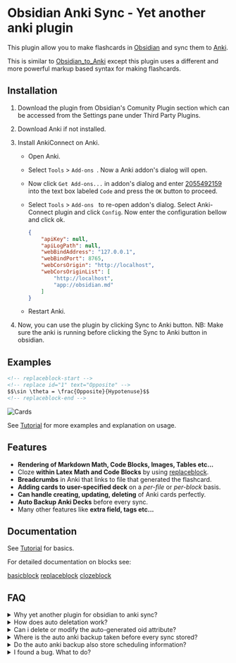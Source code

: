 # Obsidian Anki Sync - Yet another anki plugin

This plugin allow you to make flashcards in [Obsidian](https://obsidian.md/) and sync them to [Anki](https://apps.ankiweb.net/).

This is similar to [Obsidian_to_Anki](https://github.com/Pseudonium/Obsidian_to_Anki) except this plugin uses a different and more powerful markup based syntax for making flashcards.

## Installation

1. Download the plugin from Obsidian's Comunity Plugin section which can be accessed from the Settings pane under Third Party Plugins.

2. Download Anki if not installed.

3. Install AnkiConnect on Anki.

   - Open Anki.

   - Select `Tools` > `Add-ons `. Now a Anki addon's dialog will open. 

   - Now click `Get Add-ons...` in addon's dialog and enter [2055492159](https://ankiweb.net/shared/info/2055492159) into the text box labeled `Code` and press the `OK` button to proceed.

   - Select `Tools` > `Add-ons ` to re-open addon's dialog. Select Anki-Connect plugin and click `Config`. Now enter the configuration bellow and click ok.

     ```json
     {
         "apiKey": null,
         "apiLogPath": null,
         "webBindAddress": "127.0.0.1",
         "webBindPort": 8765,
         "webCorsOrigin": "http://localhost",
         "webCorsOriginList": [
             "http://localhost",
             "app://obsidian.md"
         ]
     }
     ```

     

   - Restart Anki.

4. Now, you can use the plugin by clicking Sync to Anki button. 
   NB: Make sure the anki is running before clicking the Sync to Anki button in obsidian.

## Examples

```markdown
<!-- replaceblock-start -->
<!-- replace id="1" text="Opposite" -->
$$\sin \theta = \frac{Opposite}{Hypotenuse}$$
<!-- replaceblock-end -->
```
![Cards](https://raw.githubusercontent.com/debanjandhar12/Obsidian-Anki-Sync/main/docs/images/Tut0.jpg)

See [Tutorial](https://github.com/debanjandhar12/Obsidian-Anki-Sync/blob/main/docs/Tutorial.md) for more examples and explanation on usage.

## Features

- **Rendering of Markdown Math, Code Blocks, Images, Tables etc...**
- Cloze **within Latex Math and Code Blocks** by using [replaceblock](https://github.com/debanjandhar12/Obsidian-Anki-Sync/blob/main/docs/replaceblock.md).
- **Breadcrumbs** in Anki that links to file that generated the flashcard.
- **Adding cards to user-specified deck** on a *per-file* or *per-block* basis.
- **Can handle creating, updating, deleting** of Anki cards perfectly.
- **Auto Backup Anki Decks** before every sync.
- Many other features like **extra field, tags etc...**

## Documentation

See [Tutorial](https://github.com/debanjandhar12/Obsidian-Anki-Sync/blob/main/docs/Tutorial.md) for basics.

For detailed documentation on blocks see: 

[basicblock](https://github.com/debanjandhar12/Obsidian-Anki-Sync/blob/main/docs/basicblock.md) [replaceblock](https://github.com/debanjandhar12/Obsidian-Anki-Sync/blob/main/docs/replaceblock.md) [clozeblock](https://github.com/debanjandhar12/Obsidian-Anki-Sync/blob/main/docs/clozeblock.md)

## FAQ
<details>
 <summary>Why yet another plugin for obsidian to anki sync?</summary>
The existing two plugins have a major limitation to implement my workflow: No clozes inside math and code blocks ☹ <br>
This is why I made this.
</details>

<details>
 <summary>How does auto deletation work?</summary>
   First, each anki card is marked as "created by plugin from this vault" and "not created by plugin from this vault". A card is marked as "created by plugin" if it contains the name of vault as tag, as well as ObsidianAnkiSync tag, as well as the type of note of the card must be of type ObsidianAnkiSyncModel.
   Now, if a card is marked "created by plugin from this vault" but it is not available in the vault, then the card is deleted.
</details>

<details>
 <summary>Can i delete or modify the auto-generated oid attribute?
 </summary>
<b>No!</b> Please dont do that. <br> The plugin uses the oid to track the cards in anki.
Deleting it will cause the plugin to delete the old card and create a new one in Anki. This means that the scheduling information for the card gets deleted if you remove or modify oid.
</details>

<details>
 <summary>Where is the auto anki backup taken before every sync stored?</summary>
In Windows 10, it is stored at:<br>
C:\Users\{WindowsUserName}\AppData\Roaming\Anki2\{AnkiProfileName}
<br><br>
NB: It is stored in a per-deck basis with name ObsidianAnkiSync-Backup-${timestamp}_${deck}.apkg
</details>

<details>
 <summary>Do the auto anki backup also store scheduling information?</summary>
 Yes.
</details>
<details>
 <summary>I found a bug. What to do?</summary>
 Please create a issue <a href="https://github.com/debanjandhar12/Obsidian-Anki-Sync/issues">here</a>
</details>
